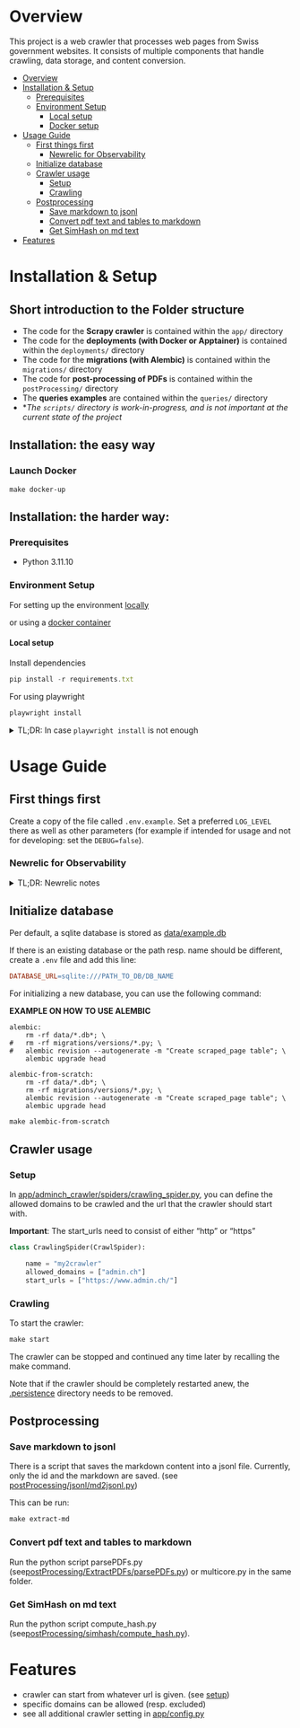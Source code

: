 # Overview

This project is a web crawler that processes web pages from Swiss government websites. It consists of multiple components that handle crawling, data storage, and content conversion.

- [Overview](#overview)
- [Installation \& Setup](#installation--setup)
  - [Prerequisites](#prerequisites)
  - [Environment Setup](#environment-setup)
    - [Local setup](#local-setup)
    - [Docker setup](#docker-setup)
- [Usage Guide](#usage-guide)
  - [First things first](#first-things-first)
    - [Newrelic for Observability](#newrelic-for-observability)
  - [Initialize database](#initialize-database)
  - [Crawler usage](#crawler-usage)
    - [Setup](#setup)
    - [Crawling](#crawling)
  - [Postprocessing](#postprocessing)
    - [Save markdown to jsonl](#save-markdown-to-jsonl)
    - [Convert pdf text and tables to markdown](#convert-pdf-text-and-tables-to-markdown)
    - [Get SimHash on md text](#get-simhash-on-md-text)
- [Features](#features)

# Installation & Setup

## Short introduction to the Folder structure
- The code for the **Scrapy crawler** is contained within the `app/` directory
- The code for the **deployments (with Docker or Apptainer)** is contained within the `deployments/` directory
- The code for the **migrations (with Alembic)** is contained within the `migrations/` directory
- The code for **post-processing of PDFs** is contained within the `postProcessing/` directory
- The **queries examples** are contained within the `queries/` directory
- *_The `scripts/` directory is work-in-progress, and is not important at the current state of the project_

## Installation: the easy way

### Launch Docker

```docker
make docker-up
```

## Installation: the harder way:

### Prerequisites

- Python 3.11.10

### Environment Setup

For setting up the environment [locally](#local-setup)

or using a [docker container](#docker-setup)


#### Local setup
<!--
Clone the repository
```jsx
git clone git@github.com:n3tti/DS-Lab.git
```
(Preferred but not required:) Create a python virtual environment and activate it
```
python -m venv VENV_NAME
source PATH_TO_VENV/bin/activate
```
-->
Install dependencies

```jsx
pip install -r requirements.txt
```
For using playwright

```bash
playwright install
```

<details>
	<summary>TL;DR: In case <code>playwright install</code> is not enough</summary>
	Playwright will produce errors and might require installation of the following libs (within the Apptainer it should be possible to run it without having system-wide sudo access):
	<pre><code class="language-bash">
sudo apt-get install libnss3 \
    libnspr4 \
    libatk1.0-0 \
    libatk-bridge2.0-0 \
    libatspi2.0-0 \
    libgbm1
	</code></pre>
</details>


# Usage Guide

## First things first

Create a copy of the file called `.env.example`. Set a preferred `LOG_LEVEL` there as well as other parameters (for example if intended for usage and not for developing: set the `DEBUG=false`).

### Newrelic for Observability
<details>
	<summary>TL;DR: Newrelic notes</summary>
	<p class="has-line-data" data-line-start="0" data-line-end="1">Potentially register a new <strong>newrelic</strong> account to have logs stored on <a href="http://newrelic.com">newrelic.com</a> for easier monitoring. Add a <code>NEW_RELIC_LICENSE_KEY</code> to the <code>.env</code> file. Pay attention that setting this <code>NEW_RELIC_LICENSE_KEY</code> ENV in the <code>.env</code> file works only coupled with containerized environment now, and it’s loaded before the python program is launched.</p>
<p class="has-line-data" data-line-start="2" data-line-end="3">It is not enough for it to work with a virtual environment of python (i.e. the one created with <code>python -m venv &lt;name-of-environment&gt;</code>) since the module <strong>dotenv</strong> loads the ENVs after the <strong>newrelic</strong> is initialized. For <strong>newrelic</strong> to work with the virtual environment of python put the <code>NEW_RELIC_LICENSE_KEY</code> into the <code>newrelic.ini</code> file (be careful not to push it to github or other platforms).</p>
</details>



## Initialize database

Per default, a sqlite database is stored as [data/example.db](./data/)

 If there is an existing database or the path resp. name should be different, create a `.env`  file and add this line:

```makefile
DATABASE_URL=sqlite:///PATH_TO_DB/DB_NAME
```

For initializing a new database, you can use the following command:

**EXAMPLE ON HOW TO USE ALEMBIC**
```
alembic:
	rm -rf data/*.db*; \
# 	rm -rf migrations/versions/*.py; \
# 	alembic revision --autogenerate -m "Create scraped_page table"; \
	alembic upgrade head

alembic-from-scratch:
	rm -rf data/*.db*; \
	rm -rf migrations/versions/*.py; \
	alembic revision --autogenerate -m "Create scraped_page table"; \
	alembic upgrade head
```

```makefile
make alembic-from-scratch
```

## Crawler usage

### Setup

In [app/adminch_crawler/spiders/crawling_spider.py](./app/adminch_crawler/spiders/crawling_spider.py), you can define the allowed domains to be crawled and the url that the crawler should start with.

**Important**: The start_urls need to consist of either “http” or “https” 

```python
class CrawlingSpider(CrawlSpider):

    name = "my2crawler"
    allowed_domains = ["admin.ch"]
    start_urls = ["https://www.admin.ch/"]
```

### Crawling

To start the crawler:

```makefile
make start
```

The crawler can be stopped and continued any time later by recalling the make command.

Note that if the crawler should be completely restarted anew, the [.persistence](./.persistence/) directory needs to be removed.

## Postprocessing

<!--
### Convert html to markdown

#### Before crawling

If a specific markdown format is required before starting the crawler, change the function
`format_content_with_markdown` which can be found in [app/adminch_crawler/spiders/crawling_spider.py](./app/adminch_crawler/spiders/crawling_spider.py).

#### After crawling

If all markdown entries of the database need complete change and the change should be written into the database, adjust the function `convert_to_md` in [app/html2md/converter.py](./app/html2md/converter.py) and run the following make command:

```makefile
make html2md
```

The mentioned function in this script can also be individually called. It expects an html as string as input and returns the markdown as a string.
-->
### Save markdown to jsonl

There is a script that saves the markdown content into a jsonl file. Currently, only the id and the markdown are saved. (see [postProcessing/jsonl/md2jsonl.py](./postProcessing/jsonl/md2jsonl.py))

This can be run:

```makefile
make extract-md
```

### Convert pdf text and tables to markdown

Run the python script parsePDFs.py (see[postProcessing/ExtractPDFs/parsePDFs.py](./postProcessing/ExtractPDFs/parsePDFs.py)) or multicore.py in the same folder.

### Get SimHash on md text
Run the python script compute_hash.py (see[postProcessing/simhash/compute_hash.py](./postProcessing/simhash/compute_hash.py)).

# Features

- crawler can start from whatever url is given. (see [setup](#setup))
- specific domains can be allowed (resp. excluded)
- see all additional crawler setting in [app/config.py](./app/config.py)

